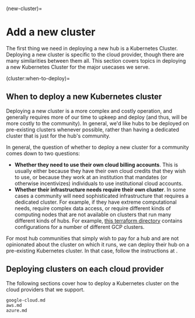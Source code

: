 (new-cluster)=
# Add a new cluster

The first thing we need in deploying a new hub is a Kubernetes Cluster.
Deploying a new cluster is specific to the cloud provider, though there are many similarities between them all.
This section covers topics in deploying a new Kubernetes Cluster for the major usecases we serve.

(cluster:when-to-deploy)=
## When to deploy a new Kubernetes cluster

Deploying a new cluster is a more complex and costly operation, and generally requires more of our time to upkeep and deploy (and thus, will be more costly to the community).
In general, we'd like hubs to be deployed on pre-existing clusters whenever possible, rather than having a dedicated cluster that is just for the hub's community.

In general, the question of whether to deploy a new cluster for a community comes down to two questions:

- **Whether they need to use their own cloud billing accounts**. This is usually either because they have their own cloud credits that they wish to use, or because they work at an institution that mandates (or otherwise incentivizes) individuals to use institutional cloud accounts.
- **Whether their infrastructure needs require their own cluster**. In some cases a community will need sophisticated infrastructure that requires a dedicated cluster. For example, if they have extreme computational needs, require complex data access, or require different kinds of computing nodes that are not available on clusters that run many different kinds of hubs. For example, [this terraform directory](https://github.com/2i2c-org/pilot-hubs/tree/master/terraform/gcp/projects) contains configurations for a number of different GCP clusters.

For most hub communities that simply wish to pay for a hub and are not opinionated about the cluster on which it runs, we can deploy their hub on a pre-existing Kubernetes cluster.
In that case, follow the instructions at [](new-hub).

## Deploying clusters on each cloud provider

The following sections cover how to deploy a Kubernetes cluster on the cloud providers that we support.

```{toctree}
google-cloud.md
aws.md
azure.md
```
